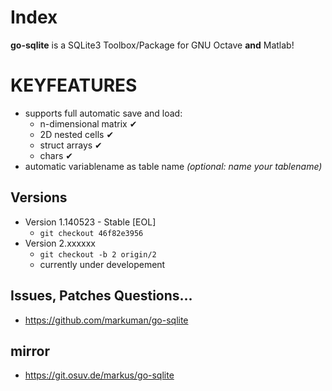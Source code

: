 # Index

__go-sqlite__ is a SQLite3 Toolbox/Package for GNU Octave __and__ Matlab!  

# KEYFEATURES

* supports full automatic save and load:
	* n-dimensional matrix ✔
	* 2D nested cells ✔
	* struct arrays ✔
	* chars ✔
* automatic variablename as table name _(optional: name your tablename)_

## Versions

* Version 1.140523 - Stable [EOL]
	* `git checkout 46f82e3956`
* Version 2.xxxxxx 
	* `git checkout -b 2 origin/2`
	* currently under developement

## Issues, Patches Questions...

* https://github.com/markuman/go-sqlite

## mirror

* https://git.osuv.de/markus/go-sqlite
